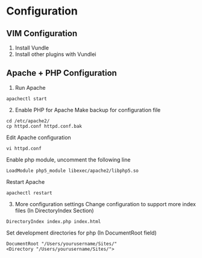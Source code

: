 # Configuration
## VIM Configuration
1. Install Vundle 
2. Install other plugins with Vundlei

## Apache + PHP Configuration
1. Run Apache  
```
apachectl start  
```
2. Enable PHP for Apache 
Make backup for configuration file    
```
cd /etc/apache2/   
cp httpd.conf httpd.conf.bak  
```  
Edit Apache configuration 
```
vi httpd.conf  
```  
Enable php module, uncomment the following line    
```
LoadModule php5_module libexec/apache2/libphp5.so   
```   
Restart Apache  
```
apachectl restart  
``` 
3. More configuration settings 
Change configuration to support more index files (In DirectoryIndex Section)   
```
DirectoryIndex index.php index.html  
``` 
Set development directories for php (In DocumentRoot field)   
```
DocumentRoot "/Users/yourusername/Sites/"  
<Directory "/Users/yourusername/Sites/">
```  
    
